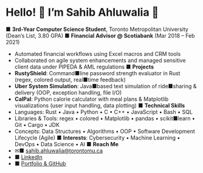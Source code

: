 # Hello! 👋 I’m Sahib Ahluwalia 🚀
■ **3rd-Year Computer Science Student**, Toronto Metropolitan University (Dean’s
List, 3.80 GPA)
■ **Financial Advisor @ Scotiabank** (Mar 2018 – Feb 2021)
- Automated financial workflows using Excel macros and CRM tools
- Collaborated on agile system enhancements and managed sensitive client data
under PIPEDA & AML regulations
■ **Projects**
- **RustyShield**: Command■line password strength evaluator in Rust (regex,
colored output, real■time feedback)
- **Uber System Simulation**: Java■based text simulation of ride■sharing &
delivery (OOP, exception handling, file I/O)
- **CalPal**: Python calorie calculator with meal plans & Matplotlib
visualizations (user input handling, data plotting)
■ **Technical Skills**
- Languages: Rust • Java • Python • C • C++ • JavaScript • Bash • SQL
- Libraries & Tools: regex • colored • Matplotlib • pandas • scikit■learn • Git
• Cargo • JDK
- Concepts: Data Structures • Algorithms • OOP • Software Development Lifecycle
(Agile)
■ **Interests**: Cybersecurity • Machine Learning • DevOps • Data Science • AI
■ **Reach Me**
- ✉■ sahib.ahluwalia@torontomu.ca
- ■ [LinkedIn](https://www.linkedin.com/in/sahib-ahluwalia-7577742a5)
- ■ [Portfolio & GitHub](https://github.com/code-by-sahib)
